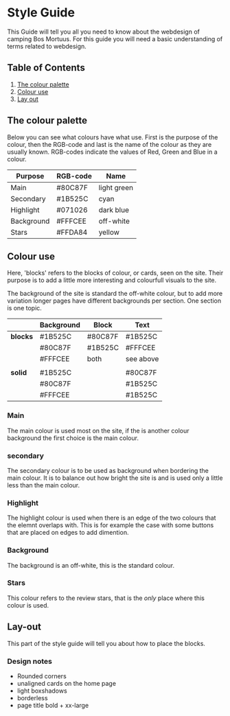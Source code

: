 # Style Guide
This Guide will tell you all you need to know about the webdesign of camping Bos Mortuus. For this guide you will need a basic understanding of terms related to webdesign.

## Table of Contents
1. [The colour palette](#the-colour-palette)
2. [Colour use](#colour-use)
3. [Lay out](#lay-out)

## The colour palette
Below you can see what colours have what use. First is the purpose of the colour, then the RGB-code and last is the name of the colour as they are usually known. RGB-codes indicate the values of Red, Green and Blue in a colour.

| Purpose    | RGB-code | Name        |
|------------|----------|-------------|
| Main       | #80C87F  | light green |
| Secondary  | #1B525C  | cyan        |
| Highlight  | #071026  | dark blue   |
| Background | #FFFCEE  | off-white   |
| Stars      | #FFDA84  | yellow      |

## Colour use
Here, 'blocks' refers to the blocks of colour, or cards, seen on the site. Their purpose is to add a little more interesting and colourfull visuals to the site. 

The background of the site is standard the off-white colour, but to add more variation longer pages have different backgrounds per section. One section is one topic.

|    | **Background** | **Block** | **Text**  |
|------------|----------------|-----------|-----------|
| **blocks** | #1B525C        | #80C87F   | #1B525C   
|      | #80C87F        | #1B525C   | #FFFCEE   |  
|       | #FFFCEE        | both      | see above | 
|      |                |           |           | 
| **solid**  | #1B525C        |           | #80C87F   |
|       | #80C87F        |           | #1B525C   |
|       | #FFFCEE        |           | #1B525C   |

### Main
The main colour is used most on the site, if the is another colour background the first choice is the main colour. 
### secondary
The secondary colour is to be used as background when bordering the main colour. It is to balance out how bright the site is and is used only a little less than the main colour.
### Highlight
The highlight colour is used when there is an edge of the two colours that the elemnt overlaps with. This is for example the case with some buttons that are placed on edges to add dimention.
### Background
The background is an off-white, this is the standard colour.
### Stars
This colour refers to the review stars, that is the *only* place where this colour is used.

## Lay-out
This part of the style guide will tell you about how to place the blocks.

### Design notes
* Rounded corners
* unaligned cards on the home page
* light boxshadows
* borderless
* page title bold + xx-large
